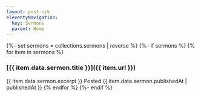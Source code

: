 ```yaml
---
layout: post.njk
eleventyNavigation:
  key: Sermons
  parent: Home
---
```


{%- set sermons = collections.sermons | reverse %}
{%- if sermons %}
{% for item in sermons %}

### [{{ item.data.sermon.title }}]({{ item.url }})

{{ item.data.sermon.excerpt }}
Posted {{ item.data.sermon.publishedAt | publishedAt }}
{% endfor %}
{%- endif %}
